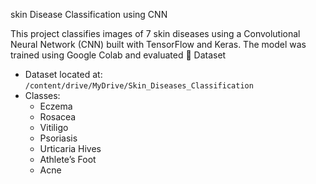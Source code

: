 skin Disease Classification using CNN

This project classifies images of 7 skin diseases using a Convolutional Neural Network (CNN) built with TensorFlow and Keras. The model was trained using Google Colab and evaluated 
 📁 Dataset

- Dataset located at: `/content/drive/MyDrive/Skin_Diseases_Classification`
- Classes:
  - Eczema
  - Rosacea
  - Vitiligo
  - Psoriasis
  - Urticaria Hives
  - Athlete’s Foot
  - Acne
